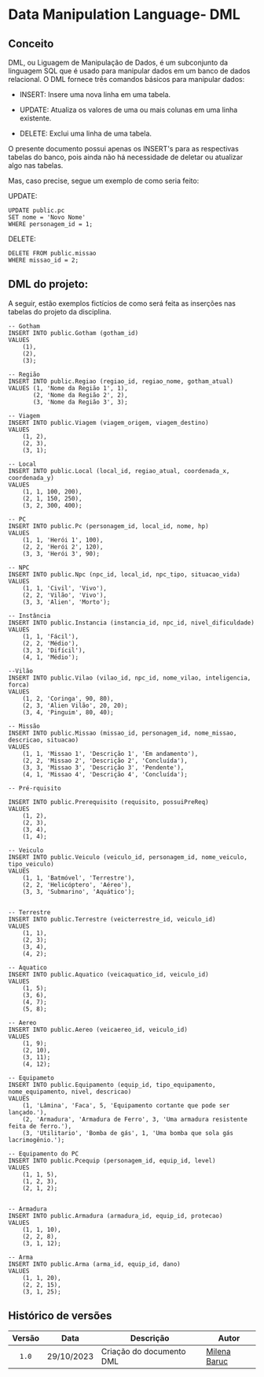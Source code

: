 # Data Manipulation Language- DML

## Conceito

DML, ou Liguagem de Manipulação de Dados, é um subconjunto da linguagem SQL que é usado para manipular dados em um banco de dados relacional. O DML fornece três comandos básicos para manipular dados:

- INSERT: Insere uma nova linha em uma tabela.

- UPDATE: Atualiza os valores de uma ou mais colunas em uma linha existente.

- DELETE: Exclui uma linha de uma tabela.

O presente documento possui apenas os INSERT's para as respectivas tabelas do banco, pois ainda não há necessidade de deletar ou atualizar algo nas tabelas.

Mas, caso precise, segue um exemplo de como seria feito:

UPDATE:

```
UPDATE public.pc
SET nome = 'Novo Nome'
WHERE personagem_id = 1;
```
DELETE:

```
DELETE FROM public.missao
WHERE missao_id = 2;
```
## DML do projeto:

A seguir, estão exemplos fictícios de como será feita as inserções nas tabelas do projeto da disciplina.

```
-- Gotham
INSERT INTO public.Gotham (gotham_id)
VALUES
    (1),
    (2),
    (3);

-- Região
INSERT INTO public.Regiao (regiao_id, regiao_nome, gotham_atual)
VALUES (1, 'Nome da Região 1', 1),
       (2, 'Nome da Região 2', 2),
       (3, 'Nome da Região 3', 3);

-- Viagem
INSERT INTO public.Viagem (viagem_origem, viagem_destino)
VALUES
    (1, 2),
    (2, 3),
    (3, 1);

-- Local
INSERT INTO public.Local (local_id, regiao_atual, coordenada_x, coordenada_y)
VALUES
    (1, 1, 100, 200),
    (2, 1, 150, 250),
    (3, 2, 300, 400);

-- PC
INSERT INTO public.Pc (personagem_id, local_id, nome, hp)
VALUES
    (1, 1, 'Herói 1', 100),
    (2, 2, 'Herói 2', 120),
    (3, 3, 'Herói 3', 90);

-- NPC
INSERT INTO public.Npc (npc_id, local_id, npc_tipo, situacao_vida)
VALUES
    (1, 1, 'Civil', 'Vivo'),
    (2, 2, 'Vilão', 'Vivo'),
    (3, 3, 'Alien', 'Morto');

-- Instância
INSERT INTO public.Instancia (instancia_id, npc_id, nivel_dificuldade)
VALUES
    (1, 1, 'Fácil'),
    (2, 2, 'Médio'),
    (3, 3, 'Difícil'),
    (4, 1, 'Médio');

--Vilão
INSERT INTO public.Vilao (vilao_id, npc_id, nome_vilao, inteligencia, forca)
VALUES
    (1, 2, 'Coringa', 90, 80),
    (2, 3, 'Alien Vilão', 20, 20);
    (3, 4, 'Pinguim', 80, 40);

-- Missão
INSERT INTO public.Missao (missao_id, personagem_id, nome_missao, descricao, situacao)
VALUES
    (1, 1, 'Missao 1', 'Descrição 1', 'Em andamento'),
    (2, 2, 'Missao 2', 'Descrição 2', 'Concluída'),
    (3, 3, 'Missao 3', 'Descrição 3', 'Pendente'),
    (4, 1, 'Missao 4', 'Descrição 4', 'Concluída');

-- Pré-rquisito

INSERT INTO public.Prerequisito (requisito, possuiPreReq)
VALUES
    (1, 2),
    (2, 3),
    (3, 4),
    (1, 4);

-- Veiculo
INSERT INTO public.Veiculo (veiculo_id, personagem_id, nome_veiculo, tipo_veiculo)
VALUES
    (1, 1, 'Batmóvel', 'Terrestre'),
    (2, 2, 'Helicóptero', 'Aéreo'),
    (3, 3, 'Submarino', 'Aquático');


-- Terrestre
INSERT INTO public.Terrestre (veicterrestre_id, veiculo_id)
VALUES
    (1, 1),
    (2, 3);
    (3, 4),
    (4, 2);

-- Aquatico
INSERT INTO public.Aquatico (veicaquatico_id, veiculo_id)
VALUES
    (1, 5);
    (3, 6),
    (4, 7);
    (5, 8);

-- Aereo
INSERT INTO public.Aereo (veicaereo_id, veiculo_id)
VALUES
    (1, 9);
    (2, 10),
    (3, 11);
    (4, 12);

-- Equipameto
INSERT INTO public.Equipamento (equip_id, tipo_equipamento, nome_equipamento, nivel, descricao)
VALUES
    (1, 'Lâmina', 'Faca', 5, 'Equipamento cortante que pode ser lançado.'),
    (2, 'Armadura', 'Armadura de Ferro', 3, 'Uma armadura resistente feita de ferro.'),
    (3, 'Utilitario', 'Bomba de gás', 1, 'Uma bomba que sola gás lacrimogênio.');

-- Equipamento do PC
INSERT INTO public.Pcequip (personagem_id, equip_id, level)
VALUES
    (1, 1, 5),
    (1, 2, 3),
    (2, 1, 2);


-- Armadura
INSERT INTO public.Armadura (armadura_id, equip_id, protecao)
VALUES
    (1, 1, 10),
    (2, 2, 8),
    (3, 1, 12);

-- Arma
INSERT INTO public.Arma (arma_id, equip_id, dano)
VALUES
    (1, 1, 20),
    (2, 2, 15),
    (3, 1, 25);

```

## Histórico de versões

| Versão |    Data    | Descrição                | Autor                                                                                                                 |
| :----: | :--------: | ------------------------ | --------------------------------------------------------------------------------------------------------------------- |
| `1.0`  | 29/10/2023 | Criação do documento DML | [Milena Baruc](https://github.com/MilenaBaruc)                                                                        |
